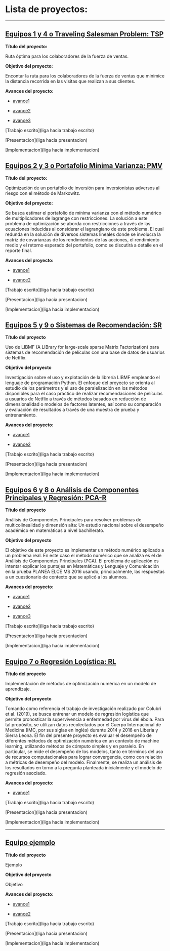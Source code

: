 # Lista de proyectos:

---

## [Equipos 1 y 4 o Traveling Salesman Problem: TSP](equipos/equipos_1_y_4)

**Título del proyecto:** 

Ruta óptima para los colaboradores de la fuerza de ventas.

**Objetivo del proyecto:** 

Encontar la ruta para los colaboradores de la fuerza de ventas que minimice la distancia recorrida en las visitas que realizan a sus clientes.

**Avances del proyecto:**

* [avance1](equipos/equipos_1_y_4/avance1)

* [avance2](equipos/equipos_1_y_4/avance2)

* [avance3](equipos/equipos_1_y_4/avance3)


[Trabajo escrito](liga hacia trabajo escrito)

[Presentacion](liga hacia presentacion)

[Implementacion](liga hacia implementacion)


## [Equipos 2 y 3 o Portafolio Mínima Varianza: PMV](equipos/equipos_2_y_3)

**Título del proyecto:** 

Optimización de un portafolio de inversión para inversionistas adversos al riesgo con el método de Markowitz.

**Objetivo del proyecto:**

Se busca estimar el portafolio de mínima varianza con el método numérico de multiplicadores de lagrange con restricciones. La solución a este problema de optimización se aborda con restricciones a través de las ecuaciones inducidas al considerar el lagrangiano de este problema. El cual redunda en la solución de diversos sistemas lineales donde se involucra la matriz de covarianzas de los rendimientos de las acciones, el rendimiento medio y el retorno esperado del portafolio, como se discutirá a detalle en el reporte final.

**Avances del proyecto:**

* [avance1](equipos/equipos_2_y_3/avance1)

* [avance2](equipos/equipos_2_y_3/avance2)


[Trabajo escrito](liga hacia trabajo escrito)

[Presentacion](liga hacia presentacion)

[Implementacion](liga hacia implementacion)


## [Equipos 5 y 9 o Sistemas de Recomendación: SR](equipos/equipo_5_y_9)

**Título del proyecto**

Uso de LIBMF (A LIBrary for large-scale sparse Matrix Factorization) para sistemas de recomendación de películas con una base de datos de usuarios de Netflix.

**Objetivo del proyecto**

Investigación sobre el uso y explotación de la librería LIBMF empleando el lenguaje de programación Python. El enfoque del proyecto se orienta al estudio de los parámetros y el uso de paralelización en los métodos disponibles para el caso práctico de realizar recomendaciones de películas a usuarios de Netflix a través de métodos basados en reducción de dimensionalidad o modelos de factores latentes, así como su comparación y evaluación de resultados a través de una muestra de prueba y entrenamiento.


**Avances del proyecto:**

* [avance1](equipos/equipo_5_y_9/avance1)

* [avance2](equipos/equipo_5_y_9/avance2)


[Trabajo escrito](liga hacia trabajo escrito)

[Presentacion](liga hacia presentacion)

[Implementacion](liga hacia implementacion)


## [Equipos 6 y 8 o Análisis de Componentes Principales y Regresión: PCA-R](equipos/equipos_6_y_8)

**Título del proyecto**

Análisis de Componentes Principales para resolver problemas de multicolinealidad y dimensión alta: Un estudio nacional sobre el desempeño académico en matemáticas a nivel bachillerato.

**Objetivo del proyecto**

El objetivo de este proyecto es implementar un método numérico aplicado a un problema real. En este caso el método numérico que se analiza es el de Análisis de Componentes Principales (PCA). El problema de aplicación es intentar explicar los puntajes en Matemáticas y Lenguaje y Comunicación en la prueba PLANEA ELCE MS 2016 usando, principalmente, las respuestas a un cuestionario de contexto que se aplicó a los alumnos.

**Avances del proyecto:**

* [avance1](equipos/equipos_6_y_8/avance1)

* [avance2](equipos/equipos_6_y_8/avance2)

* [avance3](equipos/equipos_6_y_8/avance3)



[Trabajo escrito](liga hacia trabajo escrito)

[Presentacion](liga hacia presentacion)

[Implementacion](liga hacia implementacion)


## [Equipo 7 o Regresión Logística: RL](equipos/equipo_7)


**Título del proyecto**

Implementación de métodos de optimización numérica en un modelo de aprendizaje.

**Objetivo del proyecto**

Tomando como referencia el trabajo de investigación realizado por Colubri et al. (2019), se busca entrenar un modelo de regresión logística que permite pronosticar la supervivencia a enfermedad por virus del ébola. Para tal propósito, se utilizan datos recolectados por el Cuerpo Internacional de Medicina (IMC, por sus siglas en inglés) durante 2014 y 2016 en Liberia y Sierra Leona. El fin del presente proyecto es evaluar el desempeño de diferentes métodos de optimización numérica en un contexto de machine learning, utilizando métodos de cómputo simples y en paralelo. En particular, se mide el desempeño de los modelos, tanto en términos del uso de recursos computacionales para lograr convergencia, como con relación a métricas de desempeño del modelo. Finalmente, se realiza un análisis de los resultados en torno a la pregunta planteada inicialmente y el modelo de regresión asociado.

**Avances del proyecto:**

* [avance1](equipos/equipo_7/avance1)



[Trabajo escrito](liga hacia trabajo escrito)

[Presentacion](liga hacia presentacion)

[Implementacion](liga hacia implementacion)

---

## [Equipo ejemplo](equipos/equipo_ejemplo)

**Título del proyecto** 

Ejemplo

**Objetivo del proyecto**

Objetivo

**Avances del proyecto:**

* [avance1](equipos/equipo_ejemplo/avance1)

* [avance2](equipos/equipo_ejemplo/avance2)

[Trabajo escrito](liga hacia trabajo escrito)

[Presentacion](liga hacia presentacion)

[Implementacion](liga hacia implementacion)
